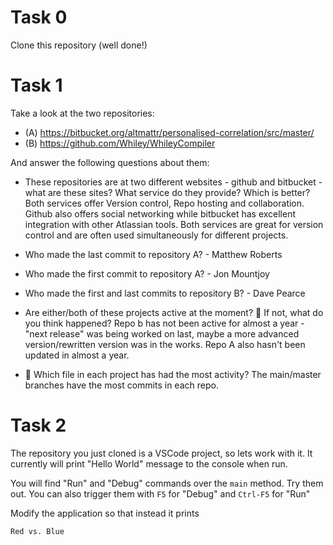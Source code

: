# Task 0

Clone this repository (well done!)

# Task 1

Take a look at the two repositories:

  * (A) https://bitbucket.org/altmattr/personalised-correlation/src/master/
  * (B) https://github.com/Whiley/WhileyCompiler

And answer the following questions about them:

  * These repositories are at two different websites - github and bitbucket - what are these sites?  What service do they provide? Which is better?
Both services offer Version control, Repo hosting and collaboration. Github also offers social networking while bitbucket has excellent integration with other Atlassian tools.
Both services are great for version control and are often used simultaneously for different projects.

  * Who made the last commit to repository A? - Matthew Roberts
  * Who made the first commit to repository A? - Jon Mountjoy
  * Who made the first and last commits to repository B? - Dave Pearce
  * Are either/both of these projects active at the moment? 🤔 If not, what do you think happened?
  Repo b has not been active for almost a year - "next release" was being worked on last, maybe a more advanced version/rewritten version was in the works.
  Repo A also hasn't been updated in almost a year.

  * 🤔 Which file in each project has had the most activity?
  The main/master branches have the most commits in each repo.
# Task 2

The repository you just cloned is a VSCode project, so lets work with it.  It currently will print "Hello World" message to the console when run.

You will find "Run" and "Debug" commands over the `main` method.  Try them out.  You can also trigger them with `F5` for "Debug" and `Ctrl-F5` for "Run"

Modify the application so that instead it prints

~~~~~
Red vs. Blue
~~~~~

